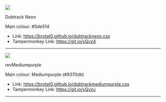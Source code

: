 ![](http://i.imgur.com/KVpnNDR.png)

Dubtrack Neon

Main colour: #5de514

* Link: https://brotat0.github.io/dubtrackneon.css
* Tampermonkey Link: https://git.io/vQvz4
***


![](http://i.imgur.com/Wbn0OlR.png)

revMediumpurple

Main colour: Mediumpurple (#9370db)

* Link: https://brotat0.github.io/dubtrackmediumpurple.css
* Tampermonkey Link: https://git.io/vQvzu
***

